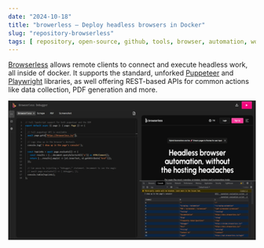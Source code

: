```yaml
---
date: "2024-10-18"
title: "browerless — Deploy headless browsers in Docker"
slug: "repository-browserless"
tags: [ repository, open-source, github, tools, browser, automation, workflow ]
---
```




[Browserless][1] allows remote clients to connect and execute headless work, all inside of docker. It supports the standard, unforked [Puppeteer][2] and [Playwright][3] libraries, as well offering REST-based APIs for common actions like data collection, PDF generation and more.

![Browserless Demo][4]



  [1]: https://www.browserless.io/
  [2]: https://pptr.dev/
  [3]: https://playwright.dev/
  [4]: https://github.com/browserless/browserless/raw/main/assets/debugger.png
